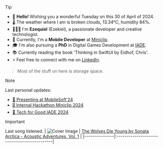 > [!TIP]
> - 👋 **Hello!** Wishing you a wonderful Tuesday on this 30 of April of 2024.
> - 🌡 The weather where I am is broken clouds, 13.34°C, humidity 84%.
> - 🙋🏻‍♂️ I'm **Ezequiel** (Ezekiel), a passionate developer and creative technologist.
> - 💼 Currently, I'm a **Mobile Developer** at [Miniclip](https://www.miniclip.com).
> - 🎓 I'm also pursuing a **PhD** in Digital Games Development at [IADE](https://www.iade.pt/en).
> - 📚 Currently reading the book 'Thinking in SwiftUI by Eidhof, Chris'.
> - ⚡ Feel free to connect with me on [LinkedIn](https://www.linkedin.com/in/ezefranca).
> > Most of the stuff on here is storage space.


> [!NOTE]
> Last personal updates:
>  - [📃 Presenting at MobileSoft'24](https://ezefranca.com/news/presenting-mobilesoft-2024)
>  - [🎖️ Internal Hackathon Miniclip 2024](https://ezefranca.com/news/hackathon-miniclip-2024)
>  - [🥈 Tech for Good IADE 2024](https://ezefranca.com/news/tech-for-good-iade-2024)

> [!IMPORTANT]
> Last song listened.
> | ![Cover Image](https://lastfm.freetls.fastly.net/i/u/64s/612f506044b380d519c25c8da671c1e4.jpg) | [The Wolves Die Young by Sonata Arctica - Acoustic Adventures, Vol. 1](https://www.last.fm/music/Sonata+Arctica/_/The+Wolves+Die+Young) |
 > |---------------|:---------------------------------------------|
